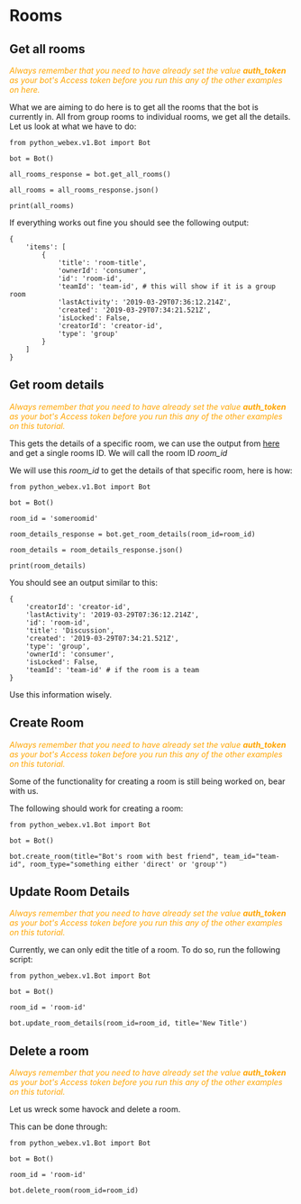 # Rooms 

## Get all rooms

<span style="color: orange;">*Always remember that you need to have already set the value <b>auth_token</b> as your bot's Access token before you run this any of the other examples on here.*</span>

What we are aiming to do here is to get all the rooms that the bot is currently in. All from group rooms to individual rooms, we get all the details. Let us look at what we have to do:

```
from python_webex.v1.Bot import Bot

bot = Bot()

all_rooms_response = bot.get_all_rooms()

all_rooms = all_rooms_response.json()

print(all_rooms)

```

If everything works out fine you should see the following output:

```
{
    'items': [
        {
            'title': 'room-title', 
            'ownerId': 'consumer', 
            'id': 'room-id', 
            'teamId': 'team-id', # this will show if it is a group room
            'lastActivity': '2019-03-29T07:36:12.214Z', 
            'created': '2019-03-29T07:34:21.521Z', 
            'isLocked': False, 
            'creatorId': 'creator-id', 
            'type': 'group'
        }
    ]
}
```

## Get room details
<span style="color: orange;">*Always remember that you need to have already set the value <b>auth_token</b> as your bot's Access token before you run this any of the other examples on this tutorial.*</span>

This gets the details of a specific room, we can use the output from <a href="#get-all-rooms">here</a> and get a single rooms ID. We will call the room ID <em>room_id</em>

We will use this <em>room_id</em> to get the details of that specific room, here is how:

```
from python_webex.v1.Bot import Bot

bot = Bot()

room_id = 'someroomid'

room_details_response = bot.get_room_details(room_id=room_id)

room_details = room_details_response.json()

print(room_details)

```

You should see an output similar to this: 

```
{
    'creatorId': 'creator-id', 
    'lastActivity': '2019-03-29T07:36:12.214Z', 
    'id': 'room-id', 
    'title': 'Discussion', 
    'created': '2019-03-29T07:34:21.521Z', 
    'type': 'group', 
    'ownerId': 'consumer', 
    'isLocked': False, 
    'teamId': 'team-id' # if the room is a team
}

```

Use this information wisely. 

## Create Room

<span style="color: orange;">*Always remember that you need to have already set the value <b>auth_token</b> as your bot's Access token before you run this any of the other examples on this tutorial.*</span>

Some of the functionality for creating a room is still being worked on, bear with us. 

The following should work for creating a room:

```
from python_webex.v1.Bot import Bot

bot = Bot()

bot.create_room(title="Bot's room with best friend", team_id="team-id", room_type="something either 'direct' or 'group'")
```

## Update Room Details

<span style="color: orange;">*Always remember that you need to have already set the value <b>auth_token</b> as your bot's Access token before you run this any of the other examples on this tutorial.*</span>

Currently, we can only edit the title of a room. To do so, run the following script:

```
from python_webex.v1.Bot import Bot

bot = Bot()

room_id = 'room-id'

bot.update_room_details(room_id=room_id, title='New Title')
```

## Delete a room

<span style="color: orange;">*Always remember that you need to have already set the value <b>auth_token</b> as your bot's Access token before you run this any of the other examples on this tutorial.*</span>

Let us wreck some havock and delete a room. 

This can be done through:

```
from python_webex.v1.Bot import Bot

bot = Bot()

room_id = 'room-id'

bot.delete_room(room_id=room_id)
```
